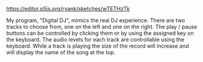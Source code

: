 https://editor.p5js.org/ryank/sketches/wTETHzTk

My program, "Digital DJ", mimics the real DJ experience. There are two tracks to choose from, one on the left and one on the right. 
The play / pause buttons can be controlled by clicking them or by using the assigned key on the keyboard. 
The audio levels for each track are controllable using the keyboard. 
While a track is playing the size of the record will increase and will display the name of the song at the top.
